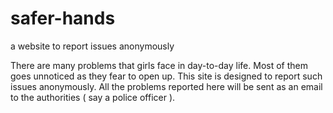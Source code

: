 # safer-hands
a website to report issues anonymously

There are many problems that girls face in day-to-day life.
Most of them goes unnoticed as they fear to open up.
This site is designed to report such issues anonymously.
All the problems reported here will be sent as an email to the authorities ( say a police officer ).
